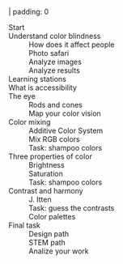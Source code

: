 | padding: 0

<!-- <section>

<a href="../" class="quaternary"><f-leftarrow-icon /> Back to projects</a>

</section> -->

<!-- <button v-on:click="send('closemenu')">
  Close menu
</button> -->


<dl class="cb-menu">
  
  <div :class="get('section') == 'cb-start' ? ['cb-menu__section', 'cb-menu__section--active'] : 'cb-menu__section'">
    <dt v-on:click="goto('cb-start')">Start</dt>
  </div>
  
  <div :class="get('section') == 'cb-explore-cb' ? ['cb-menu__section', 'cb-menu__section--active'] : 'cb-menu__section'">
    <dt v-on:click="goto('cb-explore-cb')">Understand color blindness</dt>
    <dd v-on:click="goto('cb-explore-cb')">How does it affect people</dd>
    <dd v-on:click="goto('cb-safari')">Photo safari</dd>
    <dd v-on:click="goto('cb-simulate')">Analyze images</dd>
    <dd v-on:click="goto('cb-analyze')">Analyze results</dd>
  </div>
  
  <div :class="get('section') == 'cb-learning-stations' ? ['cb-menu__section', 'cb-menu__section--active'] : 'cb-menu__section'">
    <dt v-on:click="goto('cb-learning-stations')">Learning stations</dt>
  </div>

  <div :class="get('section') == 'cb-accessibility' ? ['cb-menu__section', 'cb-menu__section--active'] : 'cb-menu__section'">
    <dt v-on:click="goto('cb-accessibility')">What is accessibility</dt>
  </div>
  
  <div :class="get('section') == 'cb-the-eye' ? ['cb-menu__section', 'cb-menu__section--active'] : 'cb-menu__section'">
    <dt v-on:click="() => {send('closemenu', false); goto('cb-the-eye');}">The eye</dt>
    <dd v-on:click="goto('cb-rods-and-cones')">Rods and cones</dd>
    <dd v-on:click="goto('cb-color-vision-mapper')">Map your color vision</dd>
  </div>

  <div :class="get('section') == 'cb-color-mixing' ? ['cb-menu__section', 'cb-menu__section--active'] : 'cb-menu__section'">
    <dt v-on:click="goto('cb-color-mixing')">Color mixing</dt>
    <dd v-on:click="goto('cb-brightness')">Additive Color System</dd>
    <dd v-on:click="goto('cb-saturation')">Mix RGB colors</dd>
    <dd v-on:click="goto('cb-shampoo')">Task: shampoo colors</dd>
  </div>

  <div :class="get('section') == 'cb-3-properties' ? ['cb-menu__section', 'cb-menu__section--active'] : 'cb-menu__section'">
    <dt v-on:click="goto('cb-3-properties')">Three properties of color</dt>
    <dd v-on:click="goto('cb-brightness')">Brightness</dd>
    <dd v-on:click="goto('cb-saturation')">Saturation</dd>
    <dd v-on:click="goto('cb-shampoo')">Task: shampoo colors</dd>
  </div>
  
  <div :class="get('section') == 'cb-contrast-and-harmony' ? ['cb-menu__section', 'cb-menu__section--active'] : 'cb-menu__section'" >
    <dt v-on:click="goto('cb-contrast-and-harmony')">Contrast and harmony</dt>
    <dd v-on:click="goto('cb-itten')">J. Itten</dd>
    <dd v-on:click="goto('cb-task1')">Task: guess the contrasts</dd>
    <dd v-on:click="goto('cb-wheels')">Color palettes</dd>
  </div>
  
  <div :class="get('section') == 'cb-workshop' ? ['cb-menu__section', 'cb-menu__section--active'] : 'cb-menu__section'" >
    <dt v-on:click="goto('cb-workshop')">Final task</dt>
    <dd v-on:click="goto('cb-itten')">Design path</dd>
    <dd v-on:click="goto('cb-task1')">STEM path</dd>
    <dd v-on:click="goto('cb-task1')">Analize your work</dd>
  </div>
  
</dl>


<!-- 
<f-section-card title="Explore color blindness" section="cb-explore-cb">
</f-section-card>


<f-section-card title="Accessibility" section="cb-accessibility">
</f-section-card>


<f-section-card title="The eye" section="cb-the-eye">
</f-section-card>

<f-section-card title="Color mixing" section="cb-color-mixing">
</f-section-card>

<f-section-card title="Contrast and harmony" section="cb-contrast-and-harmony" >
  <a href="" v-on:click.prevent="goto('cb-itten')">J. Itten</a>
</f-section-card>

<f-section-card title="Workshop" section="cb-workshop">
- Final assignment
</f-section-card> -->


<!-- <f-section-card
  title="Test"
  section="test"
  :completed="get('completed')"
>{{ get('completed') ? 'Test done' : 'Do a test!' }}</f-section-card> -->